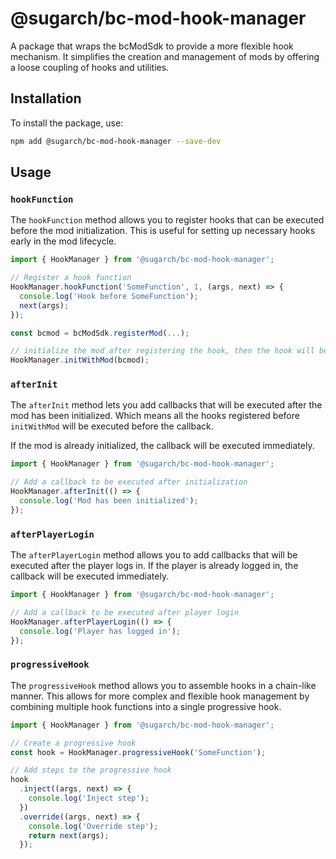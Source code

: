 # @sugarch/bc-mod-hook-manager

A package that wraps the bcModSdk to provide a more flexible hook mechanism. It simplifies the creation and management of mods by offering a loose coupling of hooks and utilities.

## Installation

To install the package, use:

```bash
npm add @sugarch/bc-mod-hook-manager --save-dev
```

## Usage

### `hookFunction`
The `hookFunction` method allows you to register hooks that can be executed before the mod initialization. This is useful for setting up necessary hooks early in the mod lifecycle.

```typescript
import { HookManager } from '@sugarch/bc-mod-hook-manager';

// Register a hook function
HookManager.hookFunction('SomeFunction', 1, (args, next) => {
  console.log('Hook before SomeFunction');
  next(args);
});

const bcmod = bcModSdk.registerMod(...);

// initialize the mod after registering the hook, then the hook will be executed
HookManager.initWithMod(bcmod);
```

### `afterInit`

The `afterInit` method lets you add callbacks that will be executed after the mod has been initialized. Which means all the hooks registered before `initWithMod` will be executed before the callback.

If the mod is already initialized, the callback will be executed immediately.

```typescript
import { HookManager } from '@sugarch/bc-mod-hook-manager';

// Add a callback to be executed after initialization
HookManager.afterInit(() => {
  console.log('Mod has been initialized');
});
```

### `afterPlayerLogin`

The `afterPlayerLogin` method allows you to add callbacks that will be executed after the player logs in. If the player is already logged in, the callback will be executed immediately.

```typescript
import { HookManager } from '@sugarch/bc-mod-hook-manager';

// Add a callback to be executed after player login
HookManager.afterPlayerLogin(() => {
  console.log('Player has logged in');
});
```

### `progressiveHook`

The `progressiveHook` method allows you to assemble hooks in a chain-like manner. This allows for more complex and flexible hook management by combining multiple hook functions into a single progressive hook.

```typescript
import { HookManager } from '@sugarch/bc-mod-hook-manager';

// Create a progressive hook
const hook = HookManager.progressiveHook('SomeFunction');

// Add steps to the progressive hook
hook
  .inject((args, next) => {
    console.log('Inject step');
  })
  .override((args, next) => {
    console.log('Override step');
    return next(args);
  });
```
